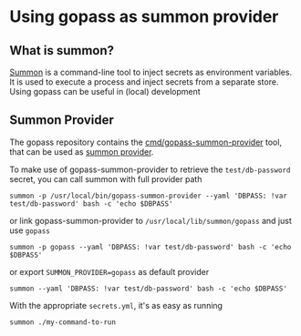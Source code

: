 # Using gopass as summon provider

## What is summon?

[Summon](https://cyberark.github.io/summon) is a command-line tool to inject secrets as environment variables. 
It is used to execute a process and inject secrets from a separate store. Using gopass can be useful in (local) development

## Summon Provider

The gopass repository contains the [cmd/gopass-summon-provider](../cmd/gopass-summon-provider) tool, that can be used as [summon provider](https://cyberark.github.io/summon/#providers).

To make use of gopass-summon-provider to retrieve the `test/db-password` secret, you can call summon with full provider path

    summon -p /usr/local/bin/gopass-summon-provider --yaml 'DBPASS: !var test/db-password' bash -c 'echo $DBPASS'

or link gopass-summon-provider to `/usr/local/lib/summon/gopass` and just use `gopass`

    summon -p gopass --yaml 'DBPASS: !var test/db-password' bash -c 'echo $DBPASS'

or export `SUMMON_PROVIDER=gopass` as default provider

    summon --yaml 'DBPASS: !var test/db-password' bash -c 'echo $DBPASS'

With the appropriate `secrets.yml`, it's as easy as running

    summon ./my-command-to-run
